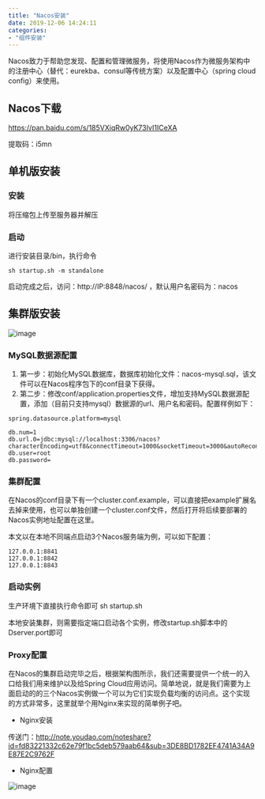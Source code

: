 ```yaml
---
title: "Nacos安装"
date: 2019-12-06 14:24:11
categories:
- "组件安装"
---
```

Nacos致力于帮助您发现、配置和管理微服务，将使用Nacos作为微服务架构中的注册中心（替代：eurekba、consul等传统方案）以及配置中心（spring cloud config）来使用。

## Nacos下载
https://pan.baidu.com/s/185VXiqRw0yK73IvI1ICeXA

提取码：i5mn

## 单机版安装
### 安装
将压缩包上传至服务器并解压
### 启动
进行安装目录/bin，执行命令

```
sh startup.sh -m standalone
```
启动完成之后，访问：http://IP:8848/nacos/ ，默认用户名密码为：nacos
## 集群版安装
![image](https://note.youdao.com/yws/api/personal/file/CF5DC72EC81E43658CA05952E7F28502?method=download&shareKey=d5fb06b0cdee9734a60dee262bb92dc8)
### MySQL数据源配置
1. 第一步：初始化MySQL数据库，数据库初始化文件：nacos-mysql.sql，该文件可以在Nacos程序包下的conf目录下获得。
2. 第二步：修改conf/application.properties文件，增加支持MySQL数据源配置，添加（目前只支持mysql）数据源的url、用户名和密码。配置样例如下：

```
spring.datasource.platform=mysql

db.num=1
db.url.0=jdbc:mysql://localhost:3306/nacos?characterEncoding=utf8&connectTimeout=1000&socketTimeout=3000&autoReconnect=true
db.user=root
db.password=
```
### 集群配置
在Nacos的conf目录下有一个cluster.conf.example，可以直接把example扩展名去掉来使用，也可以单独创建一个cluster.conf文件，然后打开将后续要部署的Nacos实例地址配置在这里。

本文以在本地不同端点启动3个Nacos服务端为例，可以如下配置：

```
127.0.0.1:8841
127.0.0.1:8842
127.0.0.1:8843
```
### 启动实例
生产环境下直接执行命令即可 sh startup.sh

本地安装集群，则需要指定端口启动各个实例，修改startup.sh脚本中的Dserver.port即可
### Proxy配置
在Nacos的集群启动完毕之后，根据架构图所示，我们还需要提供一个统一的入口给我们用来维护以及给Spring Cloud应用访问。简单地说，就是我们需要为上面启动的的三个Nacos实例做一个可以为它们实现负载均衡的访问点。这个实现的方式非常多，这里就举个用Nginx来实现的简单例子吧。

- Nginx安装

传送门：http://note.youdao.com/noteshare?id=fd83221332c62e79f1bc5deb579aab64&sub=3DE8BD1782EF4741A34A9E87E2C9762F
- Nginx配置

![image](https://note.youdao.com/yws/api/personal/file/EC5EF30098344E7688B68C6F0EEC7BBA?method=download&shareKey=a1bf763dd7bf593602d0f88efbb88959)
